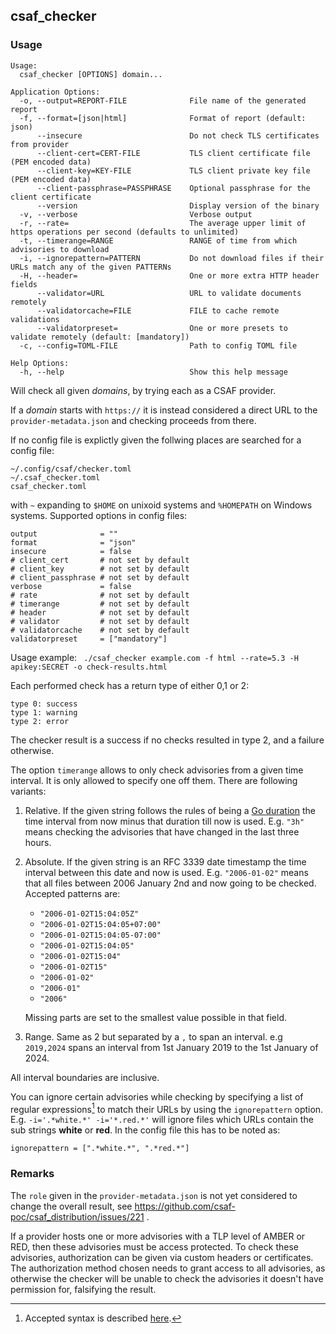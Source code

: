 ## csaf_checker

### Usage

```
Usage:
  csaf_checker [OPTIONS] domain...

Application Options:
  -o, --output=REPORT-FILE              File name of the generated report
  -f, --format=[json|html]              Format of report (default: json)
      --insecure                        Do not check TLS certificates from provider
      --client-cert=CERT-FILE           TLS client certificate file (PEM encoded data)
      --client-key=KEY-FILE             TLS client private key file (PEM encoded data)
      --client-passphrase=PASSPHRASE    Optional passphrase for the client certificate
      --version                         Display version of the binary
  -v, --verbose                         Verbose output
  -r, --rate=                           The average upper limit of https operations per second (defaults to unlimited)
  -t, --timerange=RANGE                 RANGE of time from which advisories to download
  -i, --ignorepattern=PATTERN           Do not download files if their URLs match any of the given PATTERNs
  -H, --header=                         One or more extra HTTP header fields
      --validator=URL                   URL to validate documents remotely
      --validatorcache=FILE             FILE to cache remote validations
      --validatorpreset=                One or more presets to validate remotely (default: [mandatory])
  -c, --config=TOML-FILE                Path to config TOML file

Help Options:
  -h, --help                            Show this help message
```

Will check all given _domains_, by trying each as a CSAF provider.

If a _domain_ starts with `https://` it is instead considered a direct URL to the `provider-metadata.json` and checking proceeds from there.

If no config file is explictly given the follwing places are searched for a config file:
```
~/.config/csaf/checker.toml
~/.csaf_checker.toml
csaf_checker.toml
```

with `~` expanding to `$HOME` on unixoid systems and `%HOMEPATH` on Windows systems.
Supported options in config files:
```
output              = ""
format              = "json"
insecure            = false 
# client_cert       # not set by default
# client_key        # not set by default
# client_passphrase # not set by default
verbose             = false
# rate              # not set by default
# timerange         # not set by default
# header            # not set by default
# validator         # not set by default
# validatorcache    # not set by default
validatorpreset     = ["mandatory"]
```

Usage example:
` ./csaf_checker example.com -f html --rate=5.3 -H apikey:SECRET -o check-results.html`

Each performed check has a return type of either 0,1 or 2:
```
type 0: success
type 1: warning
type 2: error
```

The checker result is a success if no checks resulted in type 2, and a failure otherwise.

The option `timerange` allows to only check advisories from a given time interval.
It is only allowed to specify one off them. 
There are following variants:

1. Relative. If the given string follows the rules of being a [Go duration](https://pkg.go.dev/time@go1.20.6#ParseDuration)
    the time interval from now minus that duration till now is used. 
    E.g. `"3h"` means checking the advisories that have changed in the last three hours.

2. Absolute. If the given string is an RFC 3339 date timestamp the time interval between
   this date and now is used. 
   E.g. `"2006-01-02"` means that all files between 2006 January 2nd and now going to be
   checked. 
   Accepted patterns are:
   - `"2006-01-02T15:04:05Z"`
   - `"2006-01-02T15:04:05+07:00"`
   - `"2006-01-02T15:04:05-07:00"`
   - `"2006-01-02T15:04:05"`
   - `"2006-01-02T15:04"`
   - `"2006-01-02T15"`
   - `"2006-01-02"`
   - `"2006-01"`
   - `"2006"`

   Missing parts are set to the smallest value possible in that field.

3. Range. Same as 2 but separated by a `,` to span an interval. e.g `2019,2024`
   spans an interval from 1st January 2019 to the 1st January of 2024.

All interval boundaries are inclusive.

You can ignore certain advisories while checking by specifying a list
of regular expressions[^1] to match their URLs by using the `ignorepattern`
option.
E.g. `-i='.*white.*' -i='*.red.*'` will ignore files which URLs contain
the sub strings **white** or **red**.
In the config file this has to be noted as:
```
ignorepattern = [".*white.*", ".*red.*"]
```

### Remarks

The `role` given in the `provider-metadata.json` is not
yet considered to change the overall result,
see https://github.com/csaf-poc/csaf_distribution/issues/221 .

If a provider hosts one or more advisories with a TLP level of AMBER or RED, then these advisories must be access protected.
To check these advisories, authorization can be given via custom headers or certificates.
The authorization method chosen needs to grant access to all advisories, as otherwise the
checker will be unable to check the advisories it doesn't have permission for, falsifying the result.

[^1]: Accepted syntax is described [here](https://github.com/google/re2/wiki/Syntax).
